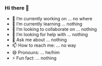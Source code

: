 ### Hi there 👋

<!--
**deadbear69/deadbear69** is a ✨ _special_ ✨ repository because its `README.md` (this file) appears on your GitHub profile.

Here are some ideas to get you started:
-->

- 🔭 I’m currently working on ... no where
- 🌱 I’m currently learning ... nothing
- 👯 I’m looking to collaborate on ... nothing
- 🤔 I’m looking for help with ... nothing
- 💬 Ask me about ... nothing
- 📫 How to reach me: ... no way
- 😄 Pronouns: ... he/him
- ⚡ Fun fact: ... nothing
